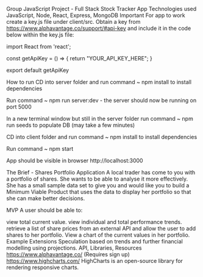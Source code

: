 Group JavaScript Project - Full Stack Stock Tracker App
Technologies used
JavaScript, Node, React, Express, MongoDB
Important
For app to work create a key.js file under client/src. Obtain a key from https://www.alphavantage.co/support/#api-key and include it in the code below within the key.js file:

import React from 'react';

const getApiKey = () => { return "YOUR_API_KEY_HERE"; }

export default getApiKey

How to run
CD into server folder and run command ~ npm install to install dependencies

Run command ~ npm run server:dev - the server should now be running on port 5000

In a new terminal window but still in the server folder run command ~ npm run seeds to populate DB (may take a few minutes)

CD into client folder and run command ~ npm install to install dependencies

Run command ~ npm start

App should be visible in browser http://localhost:3000

The Brief - Shares Portfolio Application
A local trader has come to you with a portfolio of shares. She wants to be able to analyse it more effectively. She has a small sample data set to give you and would like you to build a Minimum Viable Product that uses the data to display her portfolio so that she can make better decisions.

MVP
A user should be able to:

view total current value.
view individual and total performance trends.
retrieve a list of share prices from an external API and allow the user to add shares to her portfolio.
View a chart of the current values in her portfolio.
Example Extensions
Speculation based on trends and further financial modelling using projections.
API, Libraries, Resources
https://www.alphavantage.co/ (Requires sign up)
https://www.highcharts.com/ HighCharts is an open-source library for rendering responsive charts.